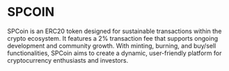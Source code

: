 # SPCOIN
SPCoin is an ERC20 token designed for sustainable transactions within the crypto ecosystem. It features a 2% transaction fee that supports ongoing development and community growth. With minting, burning, and buy/sell functionalities, SPCoin aims to create a dynamic, user-friendly platform for cryptocurrency enthusiasts and investors.
